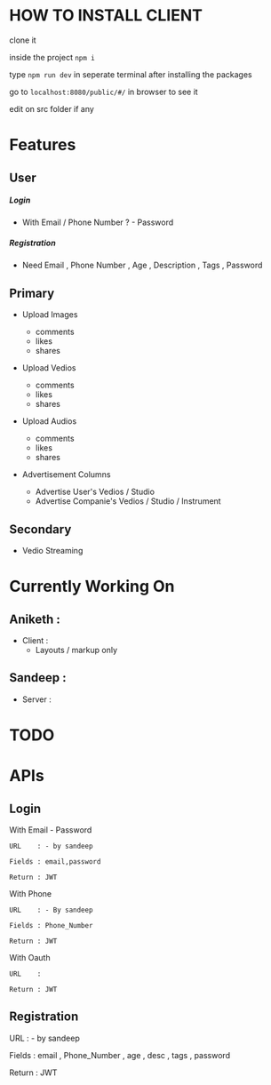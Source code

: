 # HOW TO INSTALL CLIENT
clone it

inside the project `npm i`

type `npm run dev` in seperate terminal after installing the packages

go to `localhost:8080/public/#/` in browser to see it

edit on src folder if any

# Features

## User
##### Login
- With Email / Phone Number ?  - Password


##### Registration
- Need Email , Phone Number , Age , Description , Tags , Password



## Primary
- Upload Images
   - comments
   - likes
   - shares


- Upload Vedios
    - comments
    - likes
    - shares


- Upload Audios
    - comments
    - likes
    - shares

- Advertisement Columns
    - Advertise User's Vedios / Studio
    - Advertise Companie's  Vedios / Studio / Instrument



## Secondary
- Vedio Streaming





# Currently Working On
## Aniketh :
- Client :
    - Layouts / markup only

## Sandeep :
- Server :



# TODO







# APIs
## Login
With Email - Password

    URL    : - by sandeep

    Fields : email,password

    Return : JWT

With Phone

    URL    : - By sandeep

    Fields : Phone_Number

    Return : JWT

With Oauth

    URL    :

    Return : JWT


## Registration
URL : - by sandeep

Fields : email , Phone_Number , age , desc , tags , password

Return : JWT
